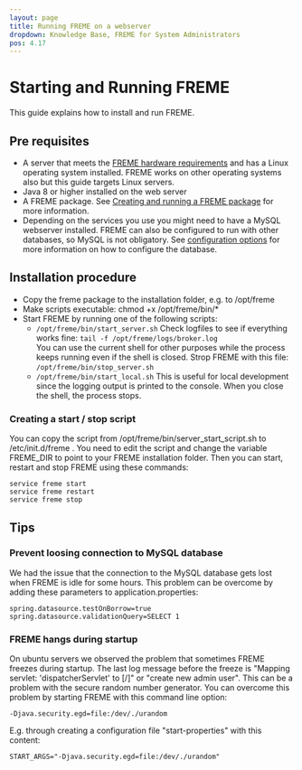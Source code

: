 ```yaml
---
layout: page
title: Running FREME on a webserver
dropdown: Knowledge Base, FREME for System Administrators
pos: 4.17
---
```

# Starting and Running FREME

This guide explains how to install and run FREME.

## Pre requisites

* A server that meets the [FREME hardware requirements](freme-hardware-requirements.html) and has a Linux operating system installed. FREME works on other operating systems also but this guide targets Linux servers.
* Java 8 or higher installed on the web server
* A FREME package. See [Creating and running a FREME package](creating-and-running-a-freme-package.html) for more information.
* Depending on the services you use you might need to have a MySQL webserver installed. FREME can also be configured to run with other databases, so MySQL is not obligatory. See [configuration options](../freme-for-sysadmins/configuration-options.html) for more information on how to configure the database.

## Installation procedure

* Copy the freme package to the installation folder, e.g. to /opt/freme
* Make scripts executable: chmod +x /opt/freme/bin/*
* Start FREME by running one of the following scripts:
  * ```/opt/freme/bin/start_server.sh```
  Check logfiles to see if everything works fine: ```tail -f /opt/freme/logs/broker.log```  
  You can use the current shell for other purposes while the process keeps running even if the shell is closed.
  Strop FREME with this file: ```/opt/freme/bin/stop_server.sh```
  *  ```/opt/freme/bin/start_local.sh``` 
  This is useful for local development since the logging output is printed to 
  the console. When you close the shell, the process stops. 


### Creating a start / stop script

You can copy the script from /opt/freme/bin/server_start_script.sh to /etc/init.d/freme . You need to edit the script and change the variable FREME_DIR to point to your FREME installation folder. Then you can start, restart and stop FREME using these commands:

```
service freme start
service freme restart
service freme stop
```

## Tips

### Prevent loosing connection to MySQL database

We had the issue that the connection to the MySQL database gets lost when FREME is idle for some hours. This problem can be overcome by adding these parameters to application.properties:

```
spring.datasource.testOnBorrow=true
spring.datasource.validationQuery=SELECT 1
```

### FREME hangs during startup

On ubuntu servers we observed the problem that sometimes FREME freezes during startup. The last log message before the freeze is "Mapping servlet: 'dispatcherServlet' to [/]" or "create new admin user". This can be a problem with the secure random number generator. You can overcome this problem by starting FREME with this command line option:

```
-Djava.security.egd=file:/dev/./urandom
```

E.g. through creating a configuration file "start-properties" with this content:

```
START_ARGS="-Djava.security.egd=file:/dev/./urandom"
```
